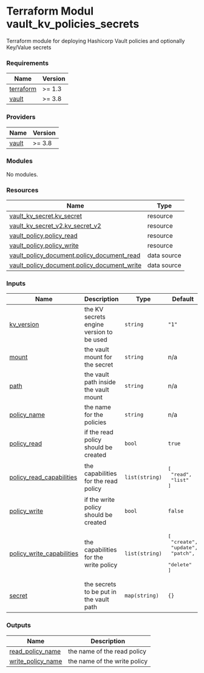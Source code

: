 # Terraform Modul vault_kv_policies_secrets

Terraform module for deploying Hashicorp Vault policies and optionally Key/Value secrets 

<!-- BEGIN_TF_DOCS -->
### Requirements

| Name | Version |
|------|---------|
| <a name="requirement_terraform"></a> [terraform](#requirement\_terraform) | >= 1.3 |
| <a name="requirement_vault"></a> [vault](#requirement\_vault) | >= 3.8 |

### Providers

| Name | Version |
|------|---------|
| <a name="provider_vault"></a> [vault](#provider\_vault) | >= 3.8 |

### Modules

No modules.

### Resources

| Name | Type |
|------|------|
| [vault_kv_secret.kv_secret](https://registry.terraform.io/providers/hashicorp/vault/latest/docs/resources/kv_secret) | resource |
| [vault_kv_secret_v2.kv_secret_v2](https://registry.terraform.io/providers/hashicorp/vault/latest/docs/resources/kv_secret_v2) | resource |
| [vault_policy.policy_read](https://registry.terraform.io/providers/hashicorp/vault/latest/docs/resources/policy) | resource |
| [vault_policy.policy_write](https://registry.terraform.io/providers/hashicorp/vault/latest/docs/resources/policy) | resource |
| [vault_policy_document.policy_document_read](https://registry.terraform.io/providers/hashicorp/vault/latest/docs/data-sources/policy_document) | data source |
| [vault_policy_document.policy_document_write](https://registry.terraform.io/providers/hashicorp/vault/latest/docs/data-sources/policy_document) | data source |

### Inputs

| Name | Description | Type | Default | Required |
|------|-------------|------|---------|:--------:|
| <a name="input_kv_version"></a> [kv\_version](#input\_kv\_version) | the KV secrets engine version to be used | `string` | `"1"` | no |
| <a name="input_mount"></a> [mount](#input\_mount) | the vault mount for the secret | `string` | n/a | yes |
| <a name="input_path"></a> [path](#input\_path) | the vault path inside the vault mount | `string` | n/a | yes |
| <a name="input_policy_name"></a> [policy\_name](#input\_policy\_name) | the name for the policies | `string` | n/a | yes |
| <a name="input_policy_read"></a> [policy\_read](#input\_policy\_read) | if the read policy should be created | `bool` | `true` | no |
| <a name="input_policy_read_capabilities"></a> [policy\_read\_capabilities](#input\_policy\_read\_capabilities) | the capabilities for the read policy | `list(string)` | <pre>[<br>  "read",<br>  "list"<br>]</pre> | no |
| <a name="input_policy_write"></a> [policy\_write](#input\_policy\_write) | if the write policy should be created | `bool` | `false` | no |
| <a name="input_policy_write_capabilities"></a> [policy\_write\_capabilities](#input\_policy\_write\_capabilities) | the capabilities for the write policy | `list(string)` | <pre>[<br>  "create",<br>  "update",<br>  "patch",<br>  "delete"<br>]</pre> | no |
| <a name="input_secret"></a> [secret](#input\_secret) | the secrets to be put in the vault path | `map(string)` | `{}` | no |

### Outputs

| Name | Description |
|------|-------------|
| <a name="output_read_policy_name"></a> [read\_policy\_name](#output\_read\_policy\_name) | the name of the read policy |
| <a name="output_write_policy_name"></a> [write\_policy\_name](#output\_write\_policy\_name) | the name of the write policy |
<!-- END_TF_DOCS -->
